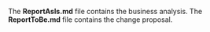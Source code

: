 The **ReportAsIs.md** file contains the business analysis.
The **ReportToBe.md** file contains the change proposal.
